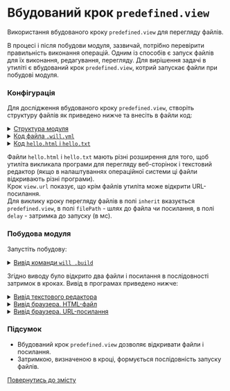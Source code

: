 # Вбудований крок <code>predefined.view</code>

Використання вбудованого кроку <code>predefined.view</code> для перегляду файлів.

В процесі і після побудови модуля, зазвичай, потрібно перевірити правильність виконання операцій. Одним із способів є запуск файлів для їх виконання, редагування, перегляду. Для вирішення задачі в утиліті є вбудований крок `predefined.view`, котрий запускає файли при побудові модуля.  

### Конфігурація
Для дослідження вбудованого кроку `predefined.view`, створіть структуру файлів як приведено нижче та внесіть в файли код:  

<details>
  <summary><u>Структура модуля</u></summary>

```
viewStep
    ├── file
    │     ├── hello.html
    │     └── htllo.txt
    └── .will.yml

```

</details>
<details>
  <summary><u>Код файла <code>.will.yml</code></u></summary>

```yaml
about :

  name : viewStep
  description : "To use predefined.view step"
  version : 0.0.1

path :
  in : '.'
  html : './file/hello.html'
  txt : './file/hello.txt'
  url : 'https://www.google.com/'

step :

  view.url :
    inherit : predefined.view
    filePath : path::url
    delay : 12000

  view.html :
    inherit : predefined.view
    filePath : path::html
    delay : 8000

  view.txt :
    inherit : predefined.view
    filePath : path::txt
    delay : 1000  

build :

  open.view :
    criterion :
      default : 1
    steps :
      - view.url
      - step::view.html
      - step::view.txt

```

</details>
<details>
  <summary><u>Код <code>hello.html</code> i <code>hello.txt</code></u></summary>

```html
<html>
<header>
  <title>Test page</title>
</header>
<body>
  <h1>Hello, world!</h1>
</body>
</html>

```

</details>

Файли `hello.html` i `hello.txt` мають різні розширення для того, щоб утиліта викликала програми для перегляду веб-сторінок і текстовий редактор (якщо в налаштуваннях операційної системи ці файли відкривають різні програми).  
Крок `view.url` показує, що крім файлів утиліта може відкрити URL-посилання.  
Для виклику кроку перегляду файлів в полі `inherit` вказується `predefined.view`, в полі `filePath` - шлях до файла чи посилання, в полі `delay` - затримка до запуску (в мс).  

### Побудова модуля  
Запустіть побудову:

<details>
  <summary><u>Вивід команди <code>will .build</code></u></summary>

```
[user@user ~]$ will .build
...
  Building module::viewStep / build::open.view
  Built module::viewStep / build::open.view in 0.280s

View path::txt
View path::html
View path::url

```

</details>

Згідно виводу було відкрито два файли і посилання в послідовності затримок в кроках. Вивід в програмах приведено нижче:  

<details>
  <summary><u>Вивід текстового редактора</u></summary>

![txt.view.png](./Images/txt.view.png)

</details>
<details>
  <summary><u>Вивід браузера. HTML-файл</u></summary>

![html.view.png](./Images/html.view.png)

</details>
<details>
  <summary><u>Вивід браузера. URL-посилання</u></summary>

![html.view.png](./Images/url.view.png)

</details>

### Підсумок    
- Вбудований крок `predefined.view` дозволяє відкривати файли і посилання.
- Затримкою, визначеною в кроці, формується послідовність запуску файлів.

[Повернутись до змісту](../README.md#tutorials)
